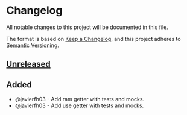 # Changelog
All notable changes to this project will be documented in this file.

The format is based on [Keep a Changelog](https://keepachangelog.com/en/1.0.0/), and this project adheres to [Semantic Versioning](https://semver.org/spec/v2.0.0.html).

## [Unreleased]
## Added
- @javierfh03 - Add ram getter with tests and mocks.
- @javierfh03 - Add use getter with tests and mocks.

[Unreleased]: https://github.com/Lagatrix/ram_lib.git
